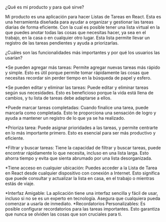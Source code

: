 ¿Qué es mi producto y para qué sirve?

Mi producto es una aplicación para hacer Listas de Tareas en React. Esta es una herramienta diseñada para ayudar a organizar y gestionar las tareas diarias de forma eficiente. 
Con la cual es posible tener una lista virtual en la que puedes anotar todas las cosas que necesitas hacer, ya sea en el trabajo, en la casa o en cualquier otro lugar. 
Esta lista permite llevar un registro de las tareas pendientes y ayuda a priorizarlas.


¿Cuáles son las funcionalidades más importantes y por qué los usuarios las usarían?


*Se pueden agregar más tareas:  Permite agregar nuevas tareas más rápido y simple. Esto es útil porque permite tomar rápidamente las cosas que necesitas recordar sin perder tiempo en la búsqueda de papel y esfero.

*Se pueden editar y eliminar las tareas: Puede editar y eliminar tareas según sus necesidades. Esto es beneficioso porque la vida está llena de cambios, y tu lista de tareas debe adaptarse a ellos.

*Puede marcar tareas completadas: Cuando finalice una tarea, puede marcarla como completada. Esto te proporciona una sensación de logro y ayuda a mantener un registro de lo que ya se ha realizado.

*Prioriza tarea: Puede asignar prioridades a las tareas, y permite centrarte en lo más importante primero. Esto es esencial para ser más productivo y eficiente.

*Filtrar y buscar tareas: Tiene la capacidad de filtrar y buscar tareas, puede encontrar rápidamente lo que necesita, incluso en una lista larga. Esto ahorra tiempo y evita que sienta abrumado por una lista desorganizada.

*Tiene acceso en cualquier ubicación: Puedes acceder a la Lista de Tarea en React desde cualquier dispositivo con conexión a Internet. Esto significa que puede consultar y actualizar la lista en casa, en el trabajo o mientras estás de viaje.

*Interfaz Amigable: La aplicación tiene una interfaz sencilla y fácil de usar, incluso si no se es un experto en tecnología. Asegura que cualquiera pueda comenzar a usarla de inmediato.
*Recordatorios Personalizables: Es posible configurar recordatorios para las tareas importantes. Esto garantiza que nunca se olviden las cosas que son cruciales para ti.
